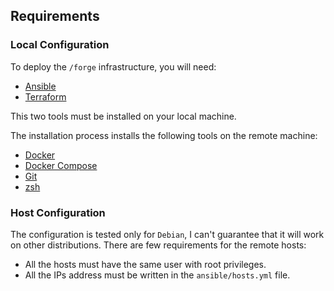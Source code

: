 ## Requirements

### Local Configuration

To deploy the `/forge` infrastructure, you will need:

+ [Ansible](https://ansible.com/)
+ [Terraform](https://terraform.io/)

This two tools must be installed on your local machine.

The installation process installs the following tools on the remote machine:

+ [Docker](https://docker.com/)
+ [Docker Compose](https://docs.docker.com/compose/)
+ [Git](https://git-scm.com/)
+ [zsh](https://zsh.org/)

### Host Configuration

The configuration is tested only for `Debian`, I can't guarantee that it will work on other distributions.
There are few requirements for the remote hosts:

+ All the hosts must have the same user with root privileges.
+ All the IPs address must be written in the `ansible/hosts.yml` file.
